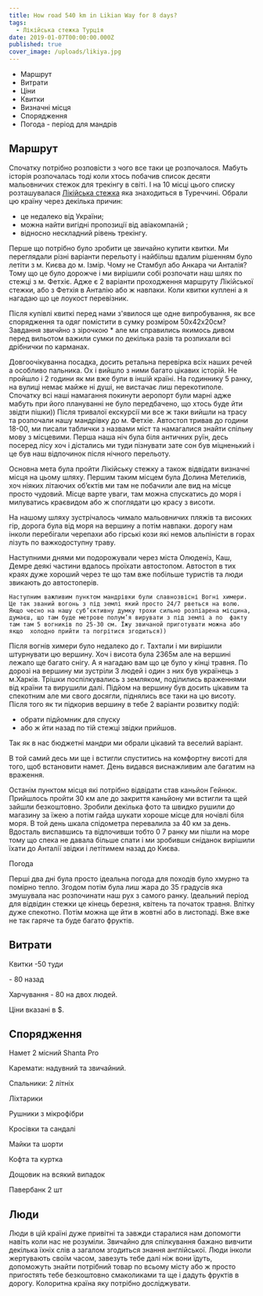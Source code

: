```yaml
---
title: How road 540 km in Likian Way for 8 days?
tags:
  - Лікійська стежка Турція
date: 2019-01-07T00:00:00.000Z
published: true
cover_image: /uploads/likiya.jpg
---
```

* Маршрут
* Витрати
* Ціни
* Квитки
* Визначні місця
* Спорядження
* Погода - період для мандрів

## Маршрут

Спочатку потрібно розповісти з чого все таки це розпочалося. Мабуть історія розпочалась тоді коли хтось побачив список десяти мальовничих стежок для трекінгу в світі. І на 10 місці цього списку розташувалася [Лікійська стежка](https://ru.wikipedia.org/wiki/%D0%9B%D0%B8%D0%BA%D0%B8%D0%B9%D1%81%D0%BA%D0%B0%D1%8F_%D1%82%D1%80%D0%BE%D0%BF%D0%B0) яка знаходиться в Туреччині. Обрали цю країну через декілька причин:

* це недалеко від України;
* можна найти вигідні пропозиції від авіакомпаній ;
* відносно нескладний рівень трекінгу.

Перше що потрібно було зробити це звичайно купити квитки. Ми переглядали різні варіанти перельоту і найбільш вдалим рішенням було летіти з м. Києва до м. Ізмір. Чому не Стамбул або Анкара чи Анталія?Тому що це було дорожче і ми вирішили собі розпочати наш шлях по стежці з м. Фетхіє. Адже є 2 варіанти проходження маршруту Лікійської стежки, або з Фетхія в Анталію або ж навпаки. Коли квитки куплені а я нагадаю що це лоукост перевізник.

Після купівлі квиткі перед нами з'явилося ще одне  випробування, як все спорядження та одяг помістити в сумку розміром 50x42x20см? Завдання звичйно з  зірочкою  * але ми справились якимось дивом перед вильотом важили сумки по декілька разів та розпихали всі дрібнички по карманах. 

Довгоочікуванна посадка, досить ретальна перевірка всіх наших речей а особливо пальника. Ох і вийшло з ними багато цікавих історій. Не пройшло і 2 години як ми вже були в іншій країні. На годиннику 5 ранку, на вулиці немає майже ні душі, не вистачає лиш перекотиполе. Спочатку всі наші намагання покинути аеропорт були марні адже мабуть при його  плануванні не було передбачено, що хтось буде йти звідти пішки)) Після тривалої екскурсії ми все ж таки вийшли на трасу та розпочали нашу мандрівку до м. Фетхіе. Автостоп тривав до години 18-00, ми писали таблички з назвами міст та намагалися знайти спільну мову  з місцевими. Перша наша ніч була  біля античних руїн, десь посеред лісу хоч і дістались ми туди пізнувати зате сон був міцненький і це був наш відпочинок після нічного перельоту.

Основна мета була пройти Лікійську стежку а також відвідати визначні місця на цьому шляху. Першим таким місцем була Долина Метеликів, хоч ніяких літаючих об’єктів ми там не побачили але вид на місце просто чудовий. Місце варте уваги, там можна спускатись до моря і милуватись краєвидом або ж споглядати цю красу з висоти.

На нашому шляху зустрічалось чимало  мальовничих пляжів та високих гір, дорога була від моря на вершину а потім навпаки. дорогу нам інколи перебігали черепахи або гірські кози які немов альпіністи в горах лізуть по важкодоступну траву.

Наступними днями ми подорожували через міста Олюденіз, Каш, Демре деякі частини вдалось проїхати автостопом. Автостоп в тих краях дуже хороший через те що там вже побільше туристів та люди звикають до автостоперів.

  	Наступним важливим пунктом мандрівки були славнозвісні Вогні химери. Це так званий вогонь з під землі який просто 24/7 рветься на волю. Якщо чесно на нашу суб’єктивну думку трохи сильно розпіарена місцина, думаєш, що там буде метрове полум’я вирувати з під землі а по  факту там там 5 вогників по 25-30 см. Їжу звичаной приготувати можна або якщо  холодно прийти та погрітися згодиться))

Після вогнів химери було недалеко до г. Тахтали і ми вирішили штурнувати цю вершину. Хоч і висота була 2365м але на вершині лежало ще багато снігу. А я нагадаю вам що це було у кінці травня. По дорозі на вершину ми зустріли 3 людей і один з них був українець з м.Харків. Трішки поспілкувались з земляком, поділились враженнями від країни та вирушили далі. Підйом на вершину був досить цікавим та спекотним але ми свого досягли, піднялись все таки на цю висоту. Після того як ти підкорив вершину в тебе 2 варіанти розвитку подій:

* обрати підйомник для спуску 
* або ж йти назад по тій стежці звідки прийшов. 

Так як в нас бюджетні мандри ми обрали цікавий та веселий варіант.

В той самий десь ми ще і встигли спуститись на комфортну висоті для того, щоб встановити намет. День видався виснажливим але багатим на враження.

Останім пунктом місця які потрібно відвідати став каньйон Гейнюк. Прийшлось пройти 30 км але до закриття каньйону ми встигли та щей зайшли безкоштовно. Зробили декілька фото та швидко рушили до магазину за їжею а потім гайда шукати хороше місце для ночівлі  біля моря. В той день шкала спідометра перевалила за 40 км за день. Вдосталь виспавшись та відпочивши тобто 0 7 ранку ми пішли на море тому що спека не давала більше спати і ми зробивши сніданок вирішили їхати до Анталії звідки і летітимем назад до Києва.


Погода 

Перші два дні була просто ідеальна погода для походів було хмурно та помірно тепло. Згодом потім була лиш жара до 35 градусів яка змушувала нас розпочинати наш рух з самого ранку. Ідеальний період для відвідин стежки це кінець березня, квітень та початок травня. Влітку дуже спекотно. Потім можна ще йти в жовтні або  в листопаді. Вже вже не так гаряче та буде багато фруктів.

## Витрати

Квитки -50 туди 

\- 80 назад

Харчування - 80 на двох людей.

Ціни вказані в $.

## Спорядження

Намет 2 місний Shanta Pro

Каремати: надувний та звичайний.

Спальники: 2 літніх

Ліхтарики

Рушники з мікрофібри

Кросівки та сандалі

Майки та шорти

Кофта та куртка

Дощовик на всякий випадок

Павербанк 2 шт

## Люди

Люди в цій країні дуже привітні та завжди старалися нам допомогти навіть коли нас не розуміли. Звичайно для спілкування бажано вивчити декілька їхніх слів а загалом згодиться знання англійської. Люди інколи жертувають своїм часом, завезуть тебе далі ніж вони їдуть, допоможуть знайти потрібний товар по всьому місту або ж просто пригостять тебе безкоштовно смаколиками та ще і дадуть фруктів в дорогу. Колоритна країна яку потрібно досліджувати.
